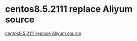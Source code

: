 # centos8.5.2111 replace Aliyum source
[centos8.5.2111 replace Aliyum source](https://aiwithcloud.com/2022/09/15/centos8-5-2111_replace_aliyum_source/)